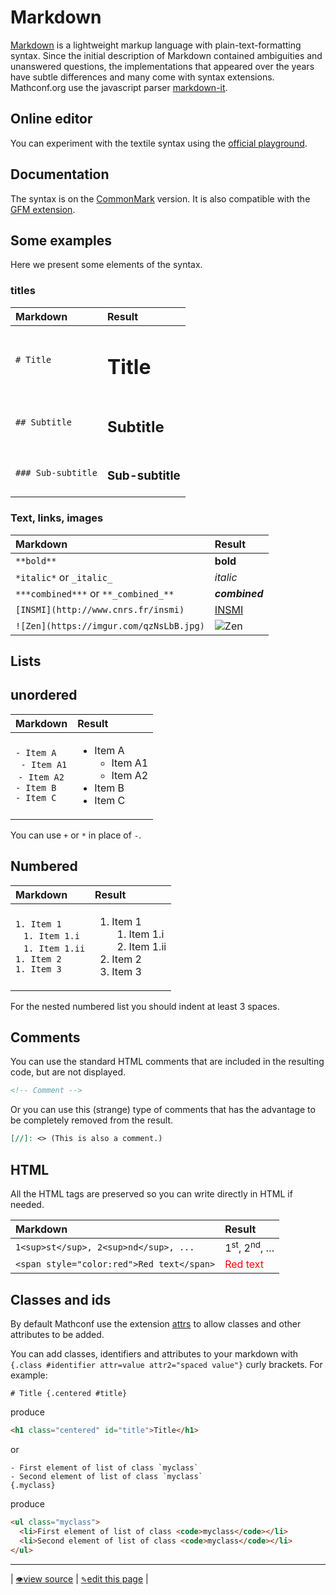 # Markdown

[Markdown](https://en.wikipedia.org/wiki/Markdown) is a lightweight markup language with plain-text-formatting syntax.
Since the initial description of Markdown contained ambiguities and unanswered questions, the implementations that appeared over the years have subtle differences and many come with syntax extensions.
Mathconf.org use the javascript parser [markdown-it](https://github.com/markdown-it/markdown-it).

## Online editor

You can experiment with the textile syntax using the [official playground](https://markdown-it.github.io/).

## Documentation

The syntax is on the [CommonMark](https://commonmark.org/help/) version.
It is also compatible with the [GFM extension](https://guides.github.com/features/mastering-markdown/).

## Some examples

Here we present some elements of the syntax.

### titles

| Markdown           | Result                |
|:-------------------|:----------------------|
| `# Title`          | <h1>Title</h1>        |
| `## Subtitle`      | <h2>Subtitle</h2>     |
| `### Sub-subtitle` | <h3>Sub-subtitle</h3> |

### Text, links, images

| Markdown                                | Result                                              |
|:----------------------------------------|:----------------------------------------------------|
| `**bold**`                              | <strong>bold</strong>                               |
| `*italic*` or  `_italic_`               | <em>italic</em>                                     |
| `***combined***` or `**_combined_**`    | <strong><em>combined</em></strong>                  |
| `[INSMI](http://www.cnrs.fr/insmi)`     | <a href="http://www.cnrs.fr/insmi">INSMI</a>        |
| `![Zen](https://imgur.com/qzNsLbB.jpg)` | <img src="https://imgur.com/qzNsLbB.jpg" alt="Zen"> |

## Lists

## unordered

| Markdown                                                                                   | Result                                                                                           |
|:-------------------------------------------------------------------------------------------|:-------------------------------------------------------------------------------------------------|
| `- Item A`<br>&nbsp;&nbsp;`- Item A1`<br>&nbsp;`- Item A2`<br>`- Item B`<br>`- Item C`<br> | <ul><li>Item A <ul><li>Item A1</li><li>Item A2</li></ul></li><li>Item B</li><li>Item C</li></ul> |

You can use `+` or `*` in place of `-`.

## Numbered

| Markdown                                                                                                             | Result                                                                                              |
|:---------------------------------------------------------------------------------------------------------------------|:----------------------------------------------------------------------------------------------------|
| `1. Item 1`<br>&nbsp;&nbsp;&nbsp;`1. Item 1.i`<br>&nbsp;&nbsp;&nbsp;`1. Item 1.ii`<br>`1. Item 2`<br>`1. Item 3`<br> | <ol><li>Item 1 <ol><li>Item 1.i</li><li>Item 1.ii</li></ol></li><li>Item 2</li><li>Item 3</li></ol> |

For the nested numbered list you should indent at least 3 spaces.

## Comments

You can use the standard HTML comments that are included in the resulting code, but are not displayed.

```markdown
<!-- Comment -->
```

Or you can use this (strange) type of comments that has the advantage to be completely removed from the result.

```markdown
[//]: <> (This is also a comment.)
```

## HTML

All the HTML tags are preserved so you can write directly in HTML if needed.

| Markdown                                  | Result                                  |
|:------------------------------------------|:----------------------------------------|
| `1<sup>st</sup>, 2<sup>nd</sup>, ...`     | 1<sup>st</sup>, 2<sup>nd</sup>, &#8230; |
| `<span style="color:red">Red text</span>` | <span style="color:red">Red text</span> |

## Classes and ids

By default Mathconf use the extension [attrs](https://github.com/arve0/markdown-it-attrs) to allow classes and other attributes to be added.

You can add classes, identifiers and attributes to your markdown with `{.class #identifier attr=value attr2="spaced value"}` curly brackets. For example:

```textile
# Title {.centered #title}
```
produce
```html
<h1 class="centered" id="title">Title</h1>
```

or

```textile
- First element of list of class `myclass`
- Second element of list of class `myclass`
{.myclass}
```
produce
```html
<ul class="myclass">
  <li>First element of list of class <code>myclass</code></li>
  <li>Second element of list of class <code>myclass</code></li>
</ul>
```

---
| [<small>👁</small>view source](https://github.com/mathconf/help/blob/master/markdown.md) | [<small>✎</small>edit this page](https://github.com/mathconf/help/edit/master/markdown.md) |
